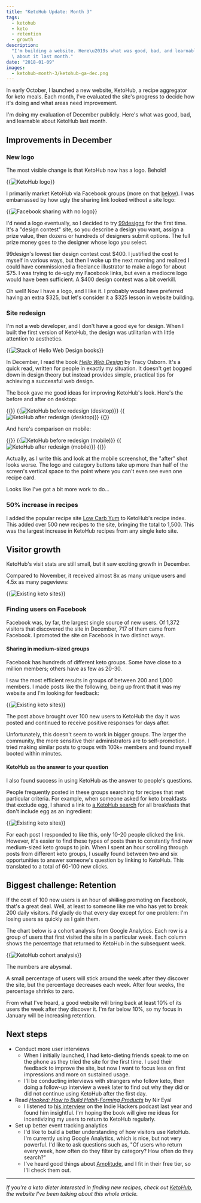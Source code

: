 ```yaml
---
title: "KetoHub Update: Month 3"
tags:
  - ketohub
  - keto
  - retention
  - growth
description:
  "I'm building a website. Here\u2019s what was good, bad, and learnable\
  \ about it last month."
date: "2018-01-09"
images:
  - ketohub-month-3/ketohub-ga-dec.png
---
```


In early October, I launched a new website, KetoHub, a recipe aggregator for keto meals. Each month, I've evaluated the site's progress to decide how it's doing and what areas need improvement.

I'm doing my evaluation of December publicly. Here's what was good, bad, and learnable about KetoHub last month.

## Improvements in December

### New logo

The most visible change is that KetoHub now has a logo. Behold!

{{<img src="ketohub-logo.png" alt="KetoHub logo" caption="KetoHub logo" max-width="400px">}}

I primarily market KetoHub via Facebook groups (more on that [below](#finding-users-on-facebook)). I was embarrassed by how ugly the sharing link looked without a site logo:

{{<img src="ugly-fb-links.png" alt="Facebook sharing with no logo" caption="Sharing KetoHub on Facebook with no site logo" max-width="493px">}}

I'd need a logo eventually, so I decided to try [99designs](https://ninetyninedesigns.7eer.net/c/1189252/185967/3172) for the first time. It's a "design contest" site, so you describe a design you want, assign a prize value, then dozens or hundreds of designers submit options. The full prize money goes to the designer whose logo you select.

99design's lowest tier design contest cost $400. I justified the cost to myself in various ways, but then I woke up the next morning and realized I could have commissioned a freelance illustrator to make a logo for about $75. I was trying to de-ugly my Facebook links, but even a mediocre logo would have been sufficient. A $400 design contest was a bit overkill.

Oh well! Now I have a logo, and I like it. I probably would have preferred having an extra $325, but let's consider it a $325 lesson in website building.

### Site redesign

I'm not a web developer, and I don't have a good eye for design. When I built the first version of KetoHub, the design was utilitarian with little attention to aesthetics.

{{<img src="hwd-books.jpg" alt="Stack of Hello Web Design books" max-width="300px" href="https://smile.amazon.com/Hello-Web-Design-Tracy-Osborn/dp/0986365947/">}}

In December, I read the book [_Hello Web Design_](https://smile.amazon.com/Hello-Web-Design-Tracy-Osborn/dp/0986365947/) by Tracy Osborn. It's a quick read, written for people in exactly my situation. It doesn't get bogged down in design theory but instead provides simple, practical tips for achieving a successful web design.

The book gave me good ideas for improving KetoHub's look. Here's the before and after on desktop:

{{<gallery caption="KetoHub redesign on desktop: before (left) and after (right)">}}
{{<img src="ketohub-screenshot-before.png" alt="KetoHub before redesign (desktop)">}}
{{<img src="ketohub-screenshot-after.png" alt="KetoHub after redesign (desktop)">}}
{{</gallery>}}

And here's comparison on mobile:

{{<gallery caption="KetoHub redesign on mobile: before (left) and after (right)">}}
{{<img src="ketohub-screenshot-mobile-before.png" alt="KetoHub before redesign (mobile)">}}
{{<img src="ketohub-screenshot-mobile-after.png" alt="KetoHub after redesign (mobile)">}}
{{</gallery>}}

Actually, as I write this and look at the mobile screenshot, the "after" shot looks worse. The logo and category buttons take up more than half of the screen's vertical space to the point where you can't even see even one recipe card.

Looks like I've got a bit more work to do...

### 50% increase in recipes

I added the popular recipe site [Low Carb Yum](https://lowcarbyum.com/) to KetoHub's recipe index. This added over 500 new recipes to the site, bringing the total to 1,500. This was the largest increase in KetoHub recipes from any single keto site.

## Visitor growth

KetoHub's visit stats are still small, but it saw exciting growth in December.

Compared to November, it received almost 8x as many unique users and 4.5x as many pageviews:

{{<img src="ketohub-ga-dec.png" alt="Existing keto sites" max-width="700px">}}

### Finding users on Facebook

Facebook was, by far, the largest single source of new users. Of 1,372 visitors that discovered the site in December, 717 of them came from Facebook. I promoted the site on Facebook in two distinct ways.

#### Sharing in medium-sized groups

Facebook has hundreds of different keto groups. Some have close to a million members; others have as few as 20-30.

I saw the most efficient results in groups of between 200 and 1,000 members. I made posts like the following, being up front that it was my website and I'm looking for feedback:

{{<img src="ketohub-fb-response.png" alt="Existing keto sites" max-width="442px">}}

The post above brought over 100 new users to KetoHub the day it was posted and continued to receive positive responses for days after.

Unfortunately, this doesn't seem to work in bigger groups. The larger the community, the more sensitive their administrators are to self-promotion. I tried making similar posts to groups with 100k+ members and found myself booted within minutes.

#### KetoHub as the answer to your question

I also found success in using KetoHub as the answer to people's questions.

People frequently posted in these groups searching for recipes that met particular criteria. For example, when someone asked for keto breakfasts that exclude egg, I shared a link to [a KetoHub search](https://recipe-search.isitketo.org/?category=breakfast&q=-egg) for all breakfasts that don't include egg as an ingredient:

{{<img src="ketohub-fb-response2.png" alt="Existing keto sites" max-width="415px">}}

For each post I responded to like this, only 10-20 people clicked the link. However, it's easier to find these types of posts than to constantly find new medium-sized keto groups to join. When I spent an hour scrolling through posts from different keto groups, I usually found between two and six opportunities to answer someone's question by linking to KetoHub. This translated to a total of 60-100 new clicks.

## Biggest challenge: Retention

If the cost of 100 new users is an hour of ~~shilling~~ promoting on Facebook, that's a great deal. Well, at least to someone like me who has yet to break 200 daily visitors. I'd gladly do that every day except for one problem: I'm losing users as quickly as I gain them.

The chart below is a cohort analysis from Google Analytics. Each row is a group of users that first visited the site in a particular week. Each column shows the percentage that returned to KetoHub in the subsequent week.

{{<img src="cohort-analysis-dec.png" alt="KetoHub cohort analysis" max-width="700px">}}

The numbers are abysmal.

A small percentage of users will stick around the week after they discover the site, but the percentage decreases each week. After four weeks, the percentage shrinks to zero.

From what I've heard, a good website will bring back at least 10% of its users the week after they discover it. I'm far below 10%, so my focus in January will be increasing retention.

## Next steps

- Conduct more user interviews
  - When I initially launched, I had keto-dieting friends speak to me on the phone as they tried the site for the first time. I used their feedback to improve the site, but now I want to focus less on first impressions and more on sustained usage.
  - I'll be conducting interviews with strangers who follow keto, then doing a follow-up interview a week later to find out why they did or did not continue using KetoHub after the first day.
- Read [_Hooked: How to Build Habit-Forming Products_](https://smile.amazon.com/gp/product/1591847788/) by Nir Eyal
  - I listened to [his interview](https://www.indiehackers.com/podcast/023-nir-eyal-of-hooked) on the Indie Hackers podcast last year and found him insightful. I'm hoping the book will give me ideas for incentivizing my users to return to KetoHub regularly.
- Set up better event tracking analytics
  - I'd like to build a better understanding of how visitors use KetoHub. I'm currently using Google Analytics, which is nice, but not very powerful. I'd like to ask questions such as, "Of users who return every week, how often do they filter by category? How often do they search?"
  - I've heard good things about [Amplitude](https://amplitude.com/), and I fit in their free tier, so I'll check them out.

---

_If you're a keto dieter interested in finding new recipes, check out [KetoHub](https://recipe-search.isitketo.org), the website I've been talking about this whole article._
